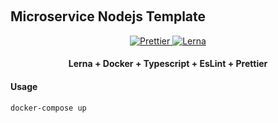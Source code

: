 <p align="center">
  <br />
  <h2>Microservice Nodejs Template</h2>
</p>
<p align="center">
  <a href="https://github.com/prettier/prettier">
    <img
      src="https://img.shields.io/badge/code_style-prettier-ff69b4.svg"
      alt="Prettier"
    />
  </a>
    <a href="https://lerna.js.org/">
    <img src="https://img.shields.io/badge/maintained%20with-lerna-cc00ff.svg" alt="Lerna">
  </a><br>
</p>

<h4 align="center">
Lerna + Docker + Typescript + EsLint + Prettier
</h4>
 

#### Usage

```
docker-compose up
```
